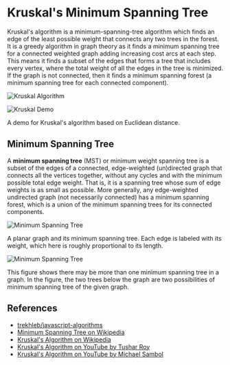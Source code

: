 # Kruskal's Minimum Spanning Tree

Kruskal's algorithm is a minimum-spanning-tree algorithm which
finds an edge of the least possible weight that connects any two
trees in the forest. It is a greedy algorithm in graph theory
as it finds a minimum spanning tree for a connected weighted
graph adding increasing cost arcs at each step. This means it
finds a subset of the edges that forms a tree that includes every
vertex, where the total weight of all the edges in the tree is
minimized. If the graph is not connected, then it finds a
minimum spanning forest (a minimum spanning tree for each
connected component).

![Kruskal Algorithm](https://upload.wikimedia.org/wikipedia/commons/5/5c/MST_kruskal_en.gif)

![Kruskal Demo](https://upload.wikimedia.org/wikipedia/commons/b/bb/KruskalDemo.gif)

A demo for Kruskal's algorithm based on Euclidean distance.

## Minimum Spanning Tree

A **minimum spanning tree** (MST) or minimum weight spanning tree
is a subset of the edges of a connected, edge-weighted
(un)directed graph that connects all the vertices together,
without any cycles and with the minimum possible total edge
weight. That is, it is a spanning tree whose sum of edge weights
is as small as possible. More generally, any edge-weighted
undirected graph (not necessarily connected) has a minimum
spanning forest, which is a union of the minimum spanning
trees for its connected components.

![Minimum Spanning Tree](https://upload.wikimedia.org/wikipedia/commons/d/d2/Minimum_spanning_tree.svg)

A planar graph and its minimum spanning tree. Each edge is
labeled with its weight, which here is roughly proportional
to its length.

![Minimum Spanning Tree](https://upload.wikimedia.org/wikipedia/commons/c/c9/Multiple_minimum_spanning_trees.svg)

This figure shows there may be more than one minimum spanning
tree in a graph. In the figure, the two trees below the graph
are two possibilities of minimum spanning tree of the given graph.

## References

- [trekhleb/javascript-algorithms](https://github.com/trekhleb/javascript-algorithms/tree/master/src/algorithms/graph/kruskal)
- [Minimum Spanning Tree on Wikipedia](https://en.wikipedia.org/wiki/Minimum_spanning_tree)
- [Kruskal's Algorithm on Wikipedia](https://en.wikipedia.org/wiki/Kruskal%27s_algorithm)
- [Kruskal's Algorithm on YouTube by Tushar Roy](https://www.youtube.com/watch?v=fAuF0EuZVCk&list=PLLXdhg_r2hKA7DPDsunoDZ-Z769jWn4R8)
- [Kruskal's Algorithm on YouTube by Michael Sambol](https://www.youtube.com/watch?v=71UQH7Pr9kU&list=PLLXdhg_r2hKA7DPDsunoDZ-Z769jWn4R8)
